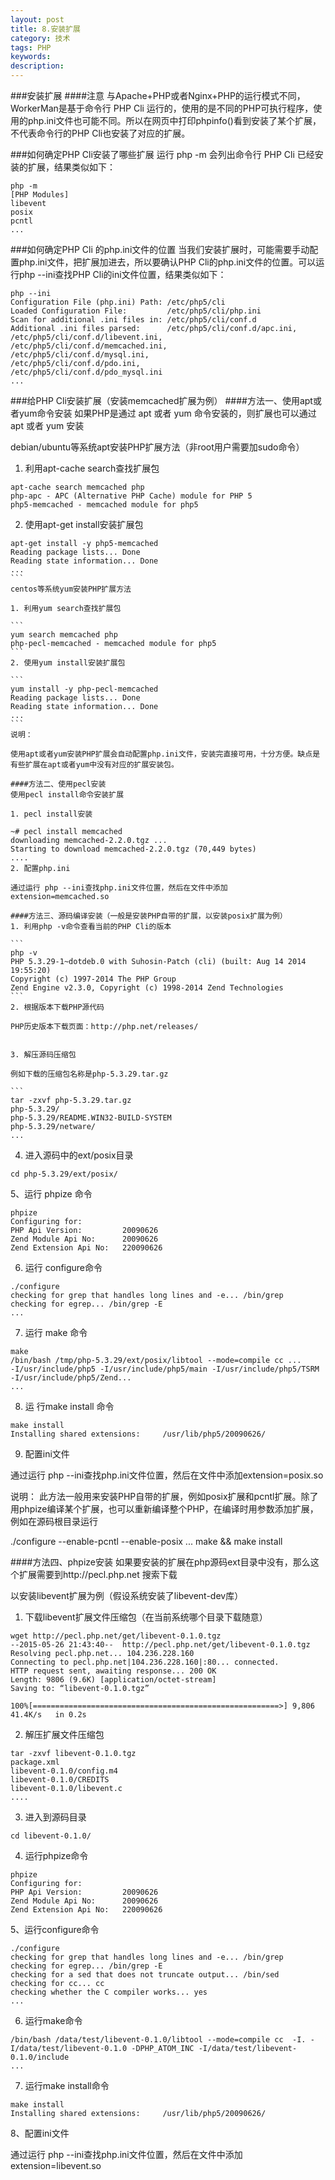 ```yaml
---
layout: post
title: 8.安装扩展
category: 技术
tags: PHP
keywords: 
description:
---
```


###安装扩展
####注意
与Apache+PHP或者Nginx+PHP的运行模式不同，WorkerMan是基于命令行 PHP Cli 运行的，使用的是不同的PHP可执行程序，使用的php.ini文件也可能不同。所以在网页中打印phpinfo()看到安装了某个扩展，不代表命令行的PHP Cli也安装了对应的扩展。

###如何确定PHP Cli安装了哪些扩展
运行 php -m 会列出命令行 PHP Cli 已经安装的扩展，结果类似如下：

```
php -m
[PHP Modules]
libevent
posix
pcntl
...
```
###如何确定PHP Cli 的php.ini文件的位置
当我们安装扩展时，可能需要手动配置php.ini文件，把扩展加进去，所以要确认PHP Cli的php.ini文件的位置。可以运行php --ini查找PHP Cli的ini文件位置，结果类似如下：

```
php --ini
Configuration File (php.ini) Path: /etc/php5/cli
Loaded Configuration File:         /etc/php5/cli/php.ini
Scan for additional .ini files in: /etc/php5/cli/conf.d
Additional .ini files parsed:      /etc/php5/cli/conf.d/apc.ini,
/etc/php5/cli/conf.d/libevent.ini,
/etc/php5/cli/conf.d/memcached.ini,
/etc/php5/cli/conf.d/mysql.ini,
/etc/php5/cli/conf.d/pdo.ini,
/etc/php5/cli/conf.d/pdo_mysql.ini
...
```
###给PHP Cli安装扩展（安装memcached扩展为例）
####方法一、使用apt或者yum命令安装
如果PHP是通过 apt 或者 yum 命令安装的，则扩展也可以通过 apt 或者 yum 安装

debian/ubuntu等系统apt安装PHP扩展方法（非root用户需要加sudo命令）

1. 利用apt-cache search查找扩展包

```
apt-cache search memcached php
php-apc - APC (Alternative PHP Cache) module for PHP 5
php5-memcached - memcached module for php5
```
2. 使用apt-get install安装扩展包

````
apt-get install -y php5-memcached
Reading package lists... Done
Reading state information... Done
...
```
centos等系统yum安装PHP扩展方法

1. 利用yum search查找扩展包

```
yum search memcached php
php-pecl-memcached - memcached module for php5
```
2. 使用yum install安装扩展包

```
yum install -y php-pecl-memcached
Reading package lists... Done
Reading state information... Done
...
```
说明：

使用apt或者yum安装PHP扩展会自动配置php.ini文件，安装完直接可用，十分方便。缺点是有些扩展在apt或者yum中没有对应的扩展安装包。

####方法二、使用pecl安装
使用pecl install命令安装扩展

1. pecl install安装

~# pecl install memcached
downloading memcached-2.2.0.tgz ...
Starting to download memcached-2.2.0.tgz (70,449 bytes)
....
2. 配置php.ini

通过运行 php --ini查找php.ini文件位置，然后在文件中添加extension=memcached.so

####方法三、源码编译安装（一般是安装PHP自带的扩展，以安装posix扩展为例）
1. 利用php -v命令查看当前的PHP Cli的版本

```
php -v
PHP 5.3.29-1~dotdeb.0 with Suhosin-Patch (cli) (built: Aug 14 2014 19:55:20)
Copyright (c) 1997-2014 The PHP Group
Zend Engine v2.3.0, Copyright (c) 1998-2014 Zend Technologies
```
2. 根据版本下载PHP源代码

PHP历史版本下载页面：http://php.net/releases/


3. 解压源码压缩包

例如下载的压缩包名称是php-5.3.29.tar.gz

```
tar -zxvf php-5.3.29.tar.gz
php-5.3.29/
php-5.3.29/README.WIN32-BUILD-SYSTEM
php-5.3.29/netware/
...
````

4. 进入源码中的ext/posix目录

```
cd php-5.3.29/ext/posix/
```

5、运行 phpize 命令

```
phpize
Configuring for:
PHP Api Version:         20090626
Zend Module Api No:      20090626
Zend Extension Api No:   220090626
```

6. 运行 configure命令

```
./configure
checking for grep that handles long lines and -e... /bin/grep
checking for egrep... /bin/grep -E
...
```

7. 运行 make 命令

```
make
/bin/bash /tmp/php-5.3.29/ext/posix/libtool --mode=compile cc ...
-I/usr/include/php5 -I/usr/include/php5/main -I/usr/include/php5/TSRM -I/usr/include/php5/Zend...
...
```

8. 运 行make install 命令

```
make install
Installing shared extensions:     /usr/lib/php5/20090626/
```

9. 配置ini文件

通过运行 php --ini查找php.ini文件位置，然后在文件中添加extension=posix.so

说明： 此方法一般用来安装PHP自带的扩展，例如posix扩展和pcntl扩展。除了用phpize编译某个扩展，也可以重新编译整个PHP，在编译时用参数添加扩展，例如在源码根目录运行

./configure --enable-pcntl --enable-posix ...
make && make install

####方法四、phpize安装
如果要安装的扩展在php源码ext目录中没有，那么这个扩展需要到http://pecl.php.net 搜索下载

以安装libevent扩展为例（假设系统安装了libevent-dev库）

1. 下载libevent扩展文件压缩包（在当前系统哪个目录下载随意）

```
wget http://pecl.php.net/get/libevent-0.1.0.tgz
--2015-05-26 21:43:40--  http://pecl.php.net/get/libevent-0.1.0.tgz
Resolving pecl.php.net... 104.236.228.160
Connecting to pecl.php.net|104.236.228.160|:80... connected.
HTTP request sent, awaiting response... 200 OK
Length: 9806 (9.6K) [application/octet-stream]
Saving to: “libevent-0.1.0.tgz”

100%[=======================================================>] 9,806       41.4K/s   in 0.2s
```

2. 解压扩展文件压缩包

```
tar -zxvf libevent-0.1.0.tgz
package.xml
libevent-0.1.0/config.m4
libevent-0.1.0/CREDITS
libevent-0.1.0/libevent.c
....
```

3. 进入到源码目录

```
cd libevent-0.1.0/
```

4. 运行phpize命令

```
phpize
Configuring for:
PHP Api Version:         20090626
Zend Module Api No:      20090626
Zend Extension Api No:   220090626
```
5、运行configure命令

```
./configure
checking for grep that handles long lines and -e... /bin/grep
checking for egrep... /bin/grep -E
checking for a sed that does not truncate output... /bin/sed
checking for cc... cc
checking whether the C compiler works... yes
...
```

6. 运行make命令

```
/bin/bash /data/test/libevent-0.1.0/libtool --mode=compile cc  -I. -I/data/test/libevent-0.1.0 -DPHP_ATOM_INC -I/data/test/libevent-0.1.0/include
...
```
7. 运行make install命令

```
make install
Installing shared extensions:     /usr/lib/php5/20090626/
```

8、配置ini文件

通过运行 php --ini查找php.ini文件位置，然后在文件中添加extension=libevent.so